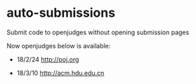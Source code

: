 # auto-submissions
Submit code to openjudges without opening submission pages

Now openjudges below is available:

- 18/2/24 http://poj.org

- 18/3/10 http://acm.hdu.edu.cn
